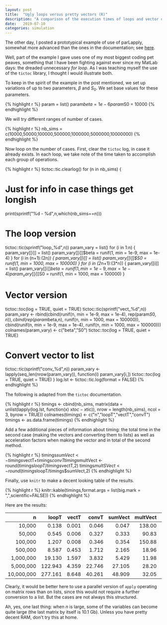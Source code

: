 ```yaml
---
layout: post
title:  "Ugly loops versus pretty vectors (R)"
description: "A comparison of the execution times of loops and vector operations in R using the tictoc library."
date:   2019-07-10
categories: simulation
---
```


The other day, I posted a prototypical example of use of parLapply, somewhat more advanced than the ones in the documentation; see [here](https://julien-arino.github.io/2019/skel-parLapply).

Well, part of the example I gave uses one of my most biggest coding pet peaves, something that I have been fighting against ever since my MatLab days: the dreaded unnecessary *for loop*. As I was teaching myself the use of the `tictoc` library, I thought I would illustrate both.

To keep in the spirit of the example in the post mentioned, we set up variations of up to two parameters, $\beta$ and $S_0$. We set base values for these parameters.

{% highlight r %}
param = list()
param$beta = 1e-6
param$S0 = 10000
{% endhighlight %}

We will try different ranges of number of cases.

{% highlight r %}
nb_sims = c(10000,50000,100000,500000,1000000,5000000,10000000)
{% endhighlight %}

Now loop on the number of cases. First, clear the `tictoc` log, in case it already exists. In each loop, we take note of the time taken to accomplish each group of operations.

{% highlight r %}
tictoc::tic.clearlog()
for (n in nb_sims) {
  # Just for info in case things get longish
  print(sprintf("%d - %d",n,which(nb_sims==n)))
  # The loop version
  tictoc::tic(sprintf("loop_%d",n))
  param_vary = list()
  for (i in 1:n) {
    param_vary[[i]] = list()
    param_vary[[i]]$beta = runif(1, min = 1e-9, max = 1e-4)
  }
  for (i in (n+1):(2*n)) {
    param_vary[[i]] = list()
    param_vary[[i]]$S0 = runif(1, min = 1000, max = 100000)
  }
  for (i in (2*n+1):(3*n)) {
    param_vary[[i]] = list()
    param_vary[[i]]$beta = runif(1, min = 1e-9, max = 1e-4)
    param_vary[[i]]$S0 = runif(1, min = 1000, max = 100000)
  }
  # Vector version
  tictoc::toc(log = TRUE, quiet = TRUE)
  tictoc::tic(sprintf("vect_%d",n))
  param_vary <- rbind(cbind(runif(n, min = 1e-9, max = 1e-4),
                            rep(param$S0,n)),
                      cbind(rep(param$beta,n),
                            runif(n, min = 1000, max = 100000)),
                      cbind(runif(n, min = 1e-9, max = 1e-4),
                            runif(n, min = 1000, max = 100000)))
  colnames(param_vary) <- c("beta","S0")
  tictoc::toc(log = TRUE, quiet = TRUE)
  # Convert vector to list
  tictoc::tic(sprintf("conv_%d",n))
  param_vary <- lapply(seq_len(nrow(param_vary)),
                       function(i) param_vary[i,])
  tictoc::toc(log = TRUE, quiet = TRUE)
}
log.lst <- tictoc::tic.log(format = FALSE)
{% endhighlight %}

The following is adapted from the `tictoc` documentation.

{% highlight r %}
timings <- cbind(nb_sims,
                 matrix(data = unlist(lapply(log.lst,
                                             function(x) x$toc - x$tic)),
                        nrow = length(nb_sims),
                        ncol = 3,
                        byrow = TRUE))
colnames(timings) <- c("n","loopT","vectT","convT")
timings <- as.data.frame(timings)
{% endhighlight %}

Add a few additional pieces of information about timing: the total time in the second case (making the vectors and converting them to lists) as well as acceleration factors when making the vector and in total of the second method.

{% highlight r %}
timings$sumVect <- timings$vectT+timings$convT
timings$multVect <- round(timings$loopT/timings$vectT,2)
timings$multSVect <- round(timings$loopT/timings$sumVect,2)
{% endhighlight %}

Finally, use `knitr` to make a decent looking table of the results.

{% highlight r %}
knitr::kable(timings,format.args = list(big.mark = ",",scientific=FALSE))
{% endhighlight %}

Here are the results:

|          n|   loopT| vectT|  convT| sumVect| multVect| multSVect|
|----------:|-------:|-----:|------:|-------:|--------:|---------:|
|     10,000|   0.138| 0.001|  0.046|   0.047|   138.00|      2.94|
|     50,000|   0.545| 0.006|  0.327|   0.333|    90.83|      1.64|
|    100,000|   1.207| 0.008|  0.346|   0.354|   150.88|      3.41|
|    500,000|   8.587| 0.453|  1.712|   2.165|    18.96|      3.97|
|  1,000,000|  19.130| 1.597|  3.832|   5.429|    11.98|      3.52|
|  5,000,000| 122.943| 4.359| 22.746|  27.105|    28.20|      4.54|
| 10,000,000| 277.161| 8.648| 40.261|  48.909|    32.05|      5.67|

Clearly, it would be better here to use a parallel version of `apply` operating on matrix rows than on lists, since this would not require a further conversion to a list. But the cases are not always this structured.


Ah, yes, one last thing: when $n$ is large, some of the variables can become quite large (the last matrix by itself is 10.1 Gb). Unless you have pretty decent RAM, don't try this at home.
